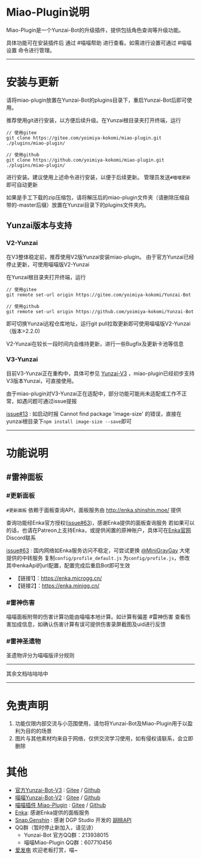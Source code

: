 # Miao-Plugin说明

Miao-Plugin是一个Yunzai-Bot的升级插件，提供包括角色查询等升级功能。

具体功能可在安装插件后 通过 #喵喵帮助 进行查看。如需进行设置可通过 #喵喵设置 命令进行管理。

---
# 安装与更新

请将miao-plugin放置在Yunzai-Bot的plugins目录下，重启Yunzai-Bot后即可使用。

推荐使用git进行安装，以方便后续升级。在Yunzai根目录夹打开终端，运行

```
// 使用gitee
git clone https://gitee.com/yoimiya-kokomi/miao-plugin.git ./plugins/miao-plugin/

// 使用github
git clone https://github.com/yoimiya-kokomi/miao-plugin.git ./plugins/miao-plugin/
```

进行安装。建议使用上述命令进行安装，以便于后续更新。 管理员发送`#喵喵更新`即可自动更新

如果是手工下载的zip压缩包，请将解压后的miao-plugin文件夹（请删除压缩自带的-master后缀）放置在Yunzai目录下的plugins文件夹内。

## Yunzai版本与支持

### V2-Yunzai

在V3整体稳定前，推荐使用V2版Yunzai安装miao-plugin。 由于官方Yunzai已经停止更新，可使用喵喵版V2-Yunzai

在Yunzai根目录夹打开终端，运行

```
// 使用gitee
git remote set-url origin https://gitee.com/yoimiya-kokomi/Yunzai-Bot

// 使用github
git remote set-url origin https://github.com/yoimiya-kokomi/Yunzai-Bot
```

即可切换Yunzai远程仓库地址，运行git pull拉取更新即可使用喵喵版V2-Yunzai（版本>2.2.0)

V2-Yunzai在较长一段时间内会维持更新，进行一些Bugfix及更新卡池等信息

### V3-Yunzai

目前V3-Yunzai正在重构中，具体可参见 [Yunzai-V3](https://github.com/Le-niao/Yunzai-Bot) ，miao-plugin已经初步支持V3版本Yunzai，可直接使用。

由于miao-plugin对V3-Yunzai正在适配中，部分功能可能尚未适配或工作不正常，如遇问题可通过issue提报

[issue#13](https://github.com/yoimiya-kokomi/miao-plugin/issues/74) : 如启动时报 Cannot find package 'image-size'
的错误，直接在yunzai根目录下`npm install image-size --save`即可

---

# 功能说明

## #雷神面板

### #更新面板

`#更新面板` 依赖于面板查询API，面板服务由 http://enka.shinshin.moe/ 提供

查询功能经Enka官方授权([issue#63](https://github.com/yoimiya-kokomi/miao-plugin/issues/63#issuecomment-1199348789))，感谢Enka提供的面板查询服务
若如果可以的话，也请在Patreon上支持Enka，或提供闲置的原神账户，具体可在[Enka官网](http://enka.shinshin.moe/) Discord联系

[issue#63](https://github.com/yoimiya-kokomi/miao-plugin/issues/63#issuecomment-1199734496) :
国内网络如Enka服务访问不稳定，可尝试更换 [@MiniGrayGay](https://github.com/MiniGrayGay) 大佬提供的中转服务 复制`config/profile_default.js`
为`config/profile.js`，修改其中enkaApi的url配置，配置完成后重启Bot即可生效

* 【链接1】：https://enka.microgg.cn/
* 【链接2】：https://enka.minigg.cn/

### #雷神伤害

喵喵面板附带的伤害计算功能由喵喵本地计算。如计算有偏差 #雷神伤害 查看伤害加成信息，如确认伤害计算有误可提供伤害录屏截图及uid进行反馈

### #雷神圣遗物

圣遗物评分为喵喵版评分规则

---

其余文档咕咕咕中

---

# 免责声明

1. 功能仅限内部交流与小范围使用，请勿将Yunzai-Bot及Miao-Plugin用于以盈利为目的的场景
3. 图片与其他素材均来自于网络，仅供交流学习使用，如有侵权请联系，会立即删除

# 其他

* [官方Yunzai-Bot-V3](https://github.com/Le-niao/Yunzai-Bot) : [Gitee](https://gitee.com/Le-niao/Yunzai-Bot)
  / [Github](https://github.com/Le-niao/Yunzai-Bot)
* [喵喵Yunzai-Bot-V2](https://github.com/Le-niao/Yunzai-Bot) : [Gitee](https://gitee.com/yoimiya-kokomi/Yunzai-Bot)
  / [Github](https://github.com/yoimiya-kokomi/Yunzai-Bot)
* [喵喵插件 Miao-Plugin](https://github.com/yoimiya-kokomi/miao-plugin) : [Gitee](https://gitee.com/yoimiya-kokomi/miao-plugin)
  / [Github](https://github.com/yoimiya-kokomi/miao-plugin)
* [Enka](https://enka.network/): 感谢Enka提供的面板服务
* [Snap.Genshin](https://www.snapgenshin.com/home/) : 感谢 DGP Studio
  开发的 [胡桃API](https://github.com/DGP-Studio/Snap.HutaoAPI)
* QQ群（暂时停止新加入，请见谅）
  * Yunzai-Bot 官方QQ群：213938015
  * 喵喵Miao-Plugin QQ群：607710456
* [爱发电](https://afdian.net/@kokomi) 欢迎老板打赏，喵~

